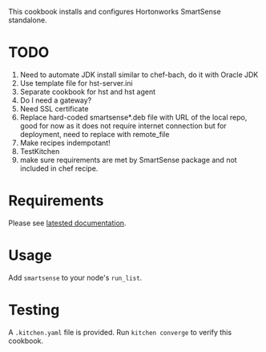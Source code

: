This cookbook installs and configures Hortonworks SmartSense standalone.

TODO
====

1. Need to automate JDK install similar to chef-bach, do it with Oracle JDK
2. Use template file for hst-server.ini
3. Separate cookbook for hst and hst agent 
5. Do I need a gateway?
6. Need SSL certificate
7. Replace hard-coded smartsense*.deb file with URL of the local repo, good for now as it does not require internet connection but for deployment, need to replace with remote_file
8. Make recipes indempotant!
10. TestKitchen
11. make sure requirements are met by SmartSense package and not included in chef recipe.

Requirements
============

Please see [latested documentation](http://docs.hortonworks.com/HDPDocuments/SS1/SmartSense-1.2.2/bk_smartsense_admin/content/os_requirements.html).

Usage
=====

Add `smartsense` to your node's `run_list`.

Testing
=======

A `.kitchen.yaml` file is provided. Run `kitchen converge` to verify this cookbook.
